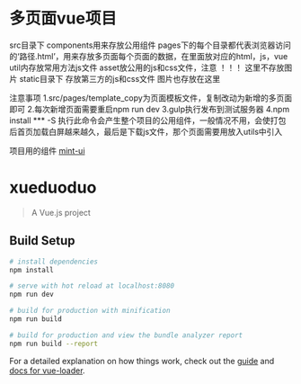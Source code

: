 # 多页面vue项目

src目录下
	components用来存放公用组件
	pages下的每个目录都代表浏览器访问的‘路径.html’，用来存放多页面每个页面的数据，在里面放对应的html，js，vue
	util内存放常用方法js文件
	asset放公用的js和css文件，注意  ！！！  这里不存放图片
static目录下
	存放第三方的js和css文件
	图片也存放在这里
	
注意事项
	1.src/pages/template_copy为页面模板文件，复制改动为新增的多页面即可
	2.每次新增页面需要重启npm run dev
	3.gulp执行发布到测试服务器
	4.npm install *** -S  执行此命令会产生整个项目的公用组件，一般情况不用，会使打包后首页加载白屏越来越久，最后是下载js文件，那个页面需要用放入utils中引入
	
项目用的组件
	[mint-ui](https://mint-ui.github.io/docs/#/)

# xueduoduo

> A Vue.js project

## Build Setup

``` bash
# install dependencies
npm install

# serve with hot reload at localhost:8080
npm run dev

# build for production with minification
npm run build

# build for production and view the bundle analyzer report
npm run build --report
```

For a detailed explanation on how things work, check out the [guide](http://vuejs-templates.github.io/webpack/) and [docs for vue-loader](http://vuejs.github.io/vue-loader).
